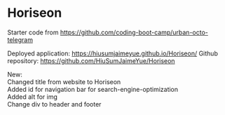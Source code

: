 # Horiseon

Starter code from https://github.com/coding-boot-camp/urban-octo-telegram    

Deployed application: https://hiusumjaimeyue.github.io/Horiseon/
Github repository: https://github.com/HiuSumJaimeYue/Horiseon

New:    
Changed title from website to Horiseon   
Added id for navigation bar for search-engine-optimization   
Added alt for img   
Change div to header and footer